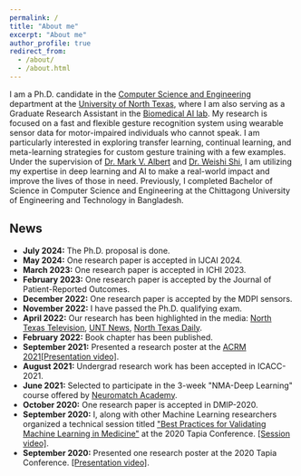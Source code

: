 ```yaml
---
permalink: /
title: "About me"
excerpt: "About me"
author_profile: true
redirect_from: 
  - /about/
  - /about.html
---
```


I am a Ph.D. candidate in the [Computer Science and Engineering](https://computerscience.engineering.unt.edu/) department at the [University of North Texas](https://www.unt.edu/), where I am also serving as a Graduate Research Assistant in the [Biomedical AI lab](https://www.biomed-ai.com/home). My research is focused on a fast and flexible gesture recognition system using wearable sensor data for motor-impaired individuals who cannot speak. I am particularly interested in exploring transfer learning, continual learning, and meta-learning strategies for custom gesture training with a few examples. Under the supervision of [Dr. Mark V. Albert](https://sites.google.com/view/biomed-ai/people/mark-v-albert) and [Dr. Weishi Shi](https://scholar.google.com/citations?user=nAPZIPsAAAAJ&hl=en), I am utilizing my expertise in deep learning and AI to make a real-world impact and improve the lives of those in need. Previously, I completed Bachelor of Science in Computer Science and Engineering at the Chittagong University of Engineering and Technology in Bangladesh.

News
------
- **July 2024:** The Ph.D. proposal is done.
- **May 2024:** One research paper is accepted in IJCAI 2024.
- **March 2023:** One research paper is accepted in ICHI 2023.
- **February 2023:** One research paper is accepted by the Journal of Patient-Reported Outcomes.
- **December 2022:** One research paper is accepted by the MDPI sensors.
- **November 2022:** I have passed the Ph.D. qualifying exam.
- **April 2022:** Our research has been highlighted in the media: [North Texas Television](https://drive.google.com/file/d/1ebNgWJzdmOltDRo5dYI0Fm1hzkN7LXQT/view?usp=drive_link), [UNT News](https://news.unt.edu/news-releases/unt-professor-works-improve-communication-people-unable-speak-and-limited-mobility), [North Texas Daily](https://www.ntdaily.com/professor-develops-talkmotion-app-for-those-unable-to-speak/).
- **February 2022:** Book chapter has been published.
- **September 2021:** Presented a research poster at the [ACRM 2021](https://acrm.org/meetings/2021-annual-conference/)[[Presentation video]](https://drive.google.com/file/d/1fhAtlYBALeYWYc0jBJgnK-GKQOB6CxaP/view?usp=sharing).
- **August 2021:** Undergrad research work has been accepted in ICACC-2021.
- **June 2021:** Selected to participate in the 3-week "NMA-Deep Learning" course offered by [Neuromatch Academy](https://academy.neuromatch.io/).
- **October 2020:** One research paper is accepted in DMIP-2020.
- **September 2020:** I, along with other Machine Learning researchers organized a technical session titled ["Best Practices for Validating Machine Learning in Medicine"](https://tapia.harmonyapp.com/schedule/friday-september-18-2020/200pm-315pm/best-practices-for-validating-machine-learning-in-medicine/) at the 2020 Tapia Conference. [[Session video]](https://www.youtube.com/watch?v=YrtqujFsUco&ab_channel=TheBiomedicalAILabatUNT).
- **September 2020:** Presented one research poster at the 2020 Tapia Conference. [[Presentation video]](https://drive.google.com/file/d/1-ZCSfBYEvfRfv2AwdSI3CGROKYaP6-eW/view?usp=sharing).
